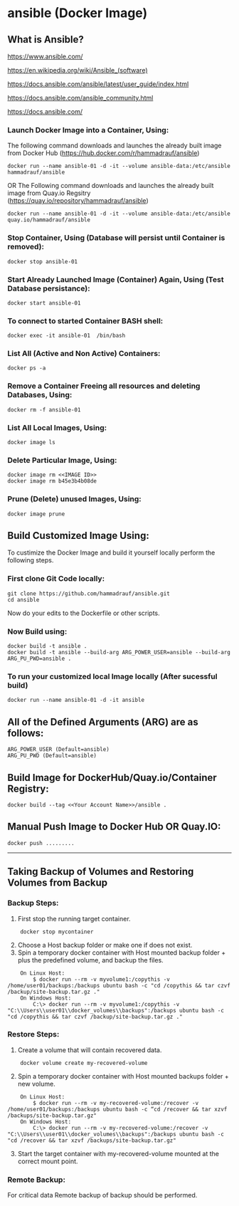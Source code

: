 # ansible (Docker Image)

## What is Ansible?
https://www.ansible.com/

https://en.wikipedia.org/wiki/Ansible_(software)

https://docs.ansible.com/ansible/latest/user_guide/index.html

https://docs.ansible.com/ansible_community.html

https://docs.ansible.com/

### Launch Docker Image into a Container, Using:

The following command downloads and launches the already built image from Docker Hub (https://hub.docker.com/r/hammadrauf/ansible)

```
docker run --name ansible-01 -d -it --volume ansible-data:/etc/ansible hammadrauf/ansible
```
OR
The Following command downloads and launches the already built image from Quay.io Regsitry (https://quay.io/repository/hammadrauf/ansible)

```
docker run --name ansible-01 -d -it --volume ansible-data:/etc/ansible quay.io/hammadrauf/ansible
```

### Stop  Container, Using (Database will persist until Container is removed):

```
docker stop ansible-01
```

### Start Already Launched Image (Container) Again, Using (Test Database persistance):

```
docker start ansible-01
```

### To connect to started Container BASH shell:

```
docker exec -it ansible-01  /bin/bash
```

### List All (Active and Non Active) Containers: 

```
docker ps -a
```

### Remove a Container Freeing all resources and deleting Databases, Using:

```
docker rm -f ansible-01
```

### List All Local Images, Using:

```
docker image ls
```

### Delete Particular Image, Using:

```
docker image rm <<IMAGE ID>>
docker image rm b45e3b4b08de
```

### Prune (Delete) unused Images, Using:

```
docker image prune
```

## Build  Customized Image Using:

To custimize the Docker Image and build it yourself locally perform the following steps.
### First clone Git Code locally:
```
git clone https://github.com/hammadrauf/ansible.git
cd ansible
```
Now do your edits to the Dockerfile or other scripts.

### Now Build using:
```
docker build -t ansible .
docker build -t ansible --build-arg ARG_POWER_USER=ansible --build-arg ARG_PU_PWD=ansible .
```

### To run your customized local Image locally (After sucessful build)
```
docker run --name ansible-01 -d -it ansible
```

## All of the Defined Arguments (ARG) are as follows:
```
ARG_POWER_USER (Default=ansible)
ARG_PU_PWD (Default=ansible)
```

## Build Image for DockerHub/Quay.io/Container Registry:

```
docker build --tag <<Your Account Name>>/ansible .
```

## Manual Push Image to Docker Hub OR Quay.IO:
```
docker push .........
```

---

## Taking Backup of Volumes and Restoring Volumes from Backup

### Backup Steps:
1. First stop the running target container.
```
	docker stop mycontainer
```	
2. Choose a Host backup folder or make one if does not exist.
3. Spin a temporary docker container with Host mounted backup folder + plus the predefined volume, and backup the files.
```
	On Linux Host:
		$ docker run --rm -v myvolume1:/copythis -v /home/user01/backups:/backups ubuntu bash -c "cd /copythis && tar czvf /backup/site-backup.tar.gz ."
	On Windows Host:
		C:\> docker run --rm -v myvolume1:/copythis -v "C:\\Users\\user01\\docker_volumes\\backups":/backups ubuntu bash -c "cd /copythis && tar czvf /backup/site-backup.tar.gz ."
```		

### Restore Steps:
1. Create a volume that will contain recovered data.
```
	docker volume create my-recovered-volume
```	
2. Spin a temporary docker container with Host mounted backups folder + new volume.
```
	On Linux Host:
		$ docker run --rm -v my-recovered-volume:/recover -v /home/user01/backups:/backups ubuntu bash -c “cd /recover && tar xzvf /backups/site-backup.tar.gz"
	On Windows Host:
		C:\> docker run --rm -v my-recovered-volume:/recover -v "C:\\Users\\user01\\docker_volumes\\backups":/backups ubuntu bash -c "cd /recover && tar xzvf /backups/site-backup.tar.gz"
```		
3. Start the target container with my-recovered-volume mounted at the correct mount point.	

### Remote Backup:
For critical data Remote backup of backup should be performed.
